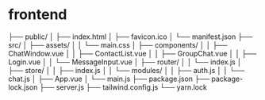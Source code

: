 # frontend

├── public/
│   ├── index.html
│   ├── favicon.ico
│   └── manifest.json
├── src/
│   ├── assets/
│   │   └── main.css
│   ├── components/
│   │   ├── ChatWindow.vue
│   │   ├── ContactList.vue
│   │   ├── GroupChat.vue
│   │   ├── Login.vue
│   │   └── MessageInput.vue
│   ├── router/
│   │   └── index.js
│   ├── store/
│   │   ├── index.js
│   │   └── modules/
│   │       ├── auth.js
│   │       └── chat.js
│   ├── App.vue
│   └── main.js
├── package.json
├── package-lock.json
├── server.js
├── tailwind.config.js
└── yarn.lock
